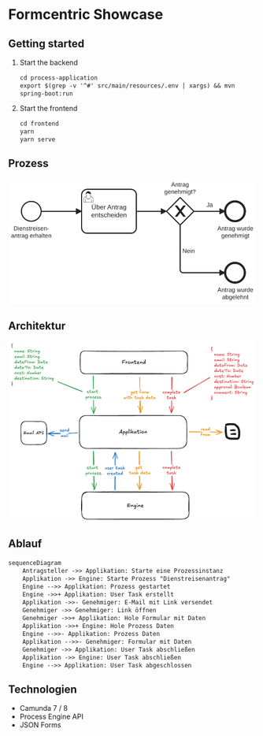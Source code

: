 # Formcentric Showcase

## Getting started

1. Start the backend
   ```shell
   cd process-application
   export $(grep -v '^#' src/main/resources/.env | xargs) && mvn spring-boot:run
   ```

2. Start the frontend
   ```shell
   cd frontend
   yarn
   yarn serve
   ```

## Prozess

![dienstreisenantrag.svg](docs/Dienstreisenantrag.svg)

## Architektur

![architecture.png](docs/architecture.excalidraw.png)

## Ablauf

```mermaid
sequenceDiagram
    Antragsteller ->> Applikation: Starte eine Prozessinstanz
    Applikation ->> Engine: Starte Prozess "Dienstreisenantrag"
    Engine -->> Applikation: Prozess gestartet
    Engine ->>+ Applikation: User Task erstellt
    Applikation ->>- Genehmiger: E-Mail mit Link versendet
    Genehmiger ->> Genehmiger: Link öffnen
    Genehmiger ->>+ Applikation: Hole Formular mit Daten
    Applikation ->>+ Engine: Hole Prozess Daten
    Engine -->>- Applikation: Prozess Daten
    Applikation -->>- Genehmiger: Formular mit Daten
    Genehmiger ->> Applikation: User Task abschließen
    Applikation ->> Engine: User Task abschließen
    Engine -->> Applikation: User Task abgeschlossen
```

## Technologien

* Camunda 7 / 8
* Process Engine API
* JSON Forms